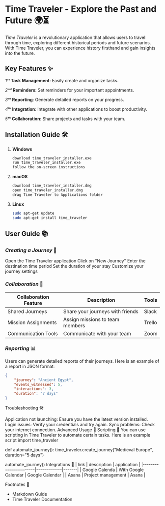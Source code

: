 # Time Traveler - Explore the Past and Future 🌍⏳

*Time Traveler* is a revolutionary application that allows users to travel through time, exploring different historical periods and future scenarios. With Time Traveler, you can experience history firsthand and gain insights into the future.

## **Key Features** ✨

*1ˢᵗ* **Task Management**: Easily create and organize tasks.

*2ⁿᵈ* **Reminders**: Set reminders for your important appointments.

*3ʳᵈ* **Reporting**: Generate detailed reports on your progress.

*4ᵗʰ* **Integration**: Integrate with other applications to boost productivity.

*5ᵗʰ* **Collaboration**: Share projects and tasks with your team.

## **Installation Guide** 🛠️

1. **Windows**
    ```sh
    download time_traveler_installer.exe
    run time_traveler_installer.exe
    follow the on-screen instructions
    ```

2. **macOS**
    ```sh
    download time_traveler_installer.dmg
    open time_traveler_installer.dmg
    drag Time Traveler to Applications folder
    ```

3. **Linux**
    ```sh
    sudo apt-get update
    sudo apt-get install time_traveler
    ```

## **User Guide** 📚

### *Creating a Journey* 🚀

 Open the Time Traveler application
 Click on "New Journey"
 Enter the destination time period
 Set the duration of your stay
 Customize your journey settings

### *Collaboration* 🤝

| Collaboration Feature | Description | Tools |
|-----------------------|-------------|-------|
| Shared Journeys       | Share your journeys with friends | Slack |
| Mission Assignments   | Assign missions to team members  | Trello |
| Communication Tools   | Communicate with your team       | Zoom    |

### *Reporting* 📊

Users can generate detailed reports of their journeys. Here is an example of a report in JSON format:

```json
{
    "journey": "Ancient Egypt",
    "events_witnessed": 5,
    "interactions": 3,
    "duration": "7 days"
}
```
Troubleshooting 🛠️

 Application not launching: Ensure you have the latest version installed.
Login issues: Verify your credentials and try again.
Sync problems: Check your internet connection.
Advanced Usage 🔧
Scripting 📝
You can use scripting in Time Traveler to automate
certain tasks. Here is an example script
import time_traveler

def automate_journey():
    time_traveler.create_journey("Medieval Europe", duration="5 days")

automate_journey()
Integrations 🔗
| link | description | application |
|-----------------------|-------------|-------|
| Google Calenda      |  With Google Calendar | Google Calendar |
| Asana   | Project management  | Asana  |

Footnotes 📌
- Markdown Guide
- Time Traveler Documentation
